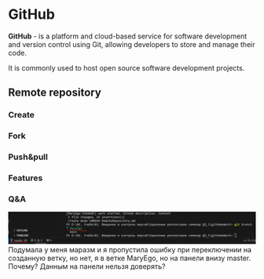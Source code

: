 # GitHub

**GitHub** - is a platform and cloud-based service for software development and version control using Git, allowing developers to store and manage their code.

It is commonly used to host open source software development projects.

## Remote repository

### Create

### Fork

### Push&pull

### Features

### Q&A
![branch](branch.png)
Подумала у меня маразм и я пропустила ошибку при переключении на созданную ветку, но нет, я в ветке MaryEgo, но на панели внизу master. Почему? Данным на панели нельзя  доверять?